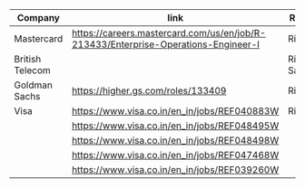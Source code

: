 
| Company         | link                                                                               | Reference      | Status |
| --------------- | ---------------------------------------------------------------------------------- | -------------- | ------ |
| Mastercard      | https://careers.mastercard.com/us/en/job/R-213433/Enterprise-Operations-Engineer-I | Rishabh???     |        |
| British Telecom |                                                                                    | Rishi Saraswat |        |
| Goldman Sachs   | https://higher.gs.com/roles/133409                                                 | Rishabh        |        |
| Visa            | https://www.visa.co.in/en_in/jobs/REF040883W                                       | Rishabh        |        |
|                 | https://www.visa.co.in/en_in/jobs/REF048495W                                       |                |        |
|                 | https://www.visa.co.in/en_in/jobs/REF048498W                                       |                |        |
|                 | https://www.visa.co.in/en_in/jobs/REF047468W                                       |                |        |
|                 | https://www.visa.co.in/en_in/jobs/REF039260W                                       |                |        |
